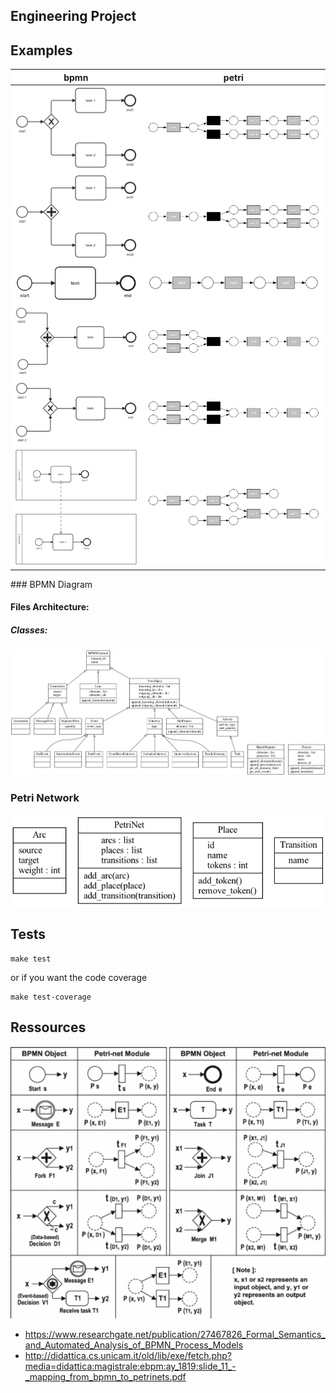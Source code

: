 ## Engineering Project

## Examples
<div style="background: white">

|                                              bpmn                                              |                                              petri                                              |
|:----------------------------------------------------------------------------------------------:|:-----------------------------------------------------------------------------------------------:|
| ![start_decision_tasks_ends.png](resources%2Fimg%2Fbpmn_parts%2Fstart_decision_tasks_ends.png) | ![start_decision_tasks_ends.png](resources%2Fimg%2Fpetri_parts%2Fstart_decision_tasks_ends.png) |
|     ![start_fork_tasks_ends.png](resources%2Fimg%2Fbpmn_parts%2Fstart_fork_tasks_ends.png)     |     ![start_fork_tasks_ends.png](resources%2Fimg%2Fpetri_parts%2Fstart_fork_tasks_ends.png)     |
|            ![start_task_end.png](resources%2Fimg%2Fbpmn_parts%2Fstart_task_end.png)            |            ![start_task_end.png](resources%2Fimg%2Fpetri_parts%2Fstart_task_end.png)            |
|      ![starts_join_task_end.png](resources%2Fimg%2Fbpmn_parts%2Fstarts_join_task_end.png)      |      ![starts_join_task_end.png](resources%2Fimg%2Fpetri_parts%2Fstarts_join_task_end.png)      |
|     ![starts_merge_task_end.png](resources%2Fimg%2Fbpmn_parts%2Fstarts_merge_task_end.png)     |     ![starts_merge_task_end.png](resources%2Fimg%2Fpetri_parts%2Fstarts_merge_task_end.png)     |
|     ![starts_processes_ends.png](resources%2Fimg%2Fbpmn_parts%2Fstarts_processes_ends.png)     |     ![starts_processes_ends.png](resources%2Fimg%2Fpetri_parts%2Fstarts_processes_ends.png)     |

</div>
### BPMN Diagram

#### Files Architecture:

##### Classes:

![bpmn.png](resources/img/bpmn_classes.png)

### Petri Network

![petri.png](resources/img/petri_classes.png)

## Tests

``` shell
make test
```

or if you want the code coverage 

``` shell
make test-coverage
```

## Ressources

![mapping_table.png](resources%2Fimg%2Fmapping_table.png)

- https://www.researchgate.net/publication/27467826_Formal_Semantics_and_Automated_Analysis_of_BPMN_Process_Models
- http://didattica.cs.unicam.it/old/lib/exe/fetch.php?media=didattica:magistrale:ebpm:ay_1819:slide_11_-_mapping_from_bpmn_to_petrinets.pdf
